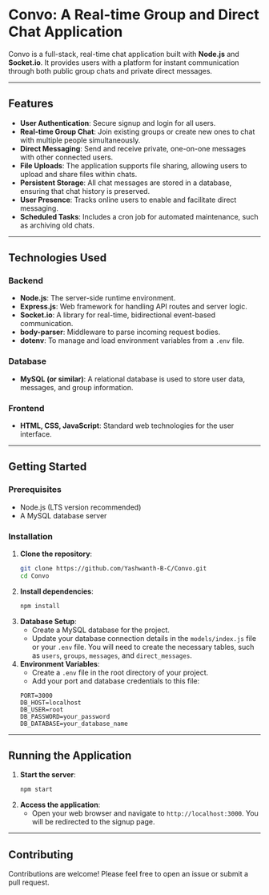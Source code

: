 # Convo: A Real-time Group and Direct Chat Application

Convo is a full-stack, real-time chat application built with **Node.js** and **Socket.io**. It provides users with a platform for instant communication through both public group chats and private direct messages.

-----

## Features

  * **User Authentication**: Secure signup and login for all users.
  * **Real-time Group Chat**: Join existing groups or create new ones to chat with multiple people simultaneously.
  * **Direct Messaging**: Send and receive private, one-on-one messages with other connected users.
  * **File Uploads**: The application supports file sharing, allowing users to upload and share files within chats.
  * **Persistent Storage**: All chat messages are stored in a database, ensuring that chat history is preserved.
  * **User Presence**: Tracks online users to enable and facilitate direct messaging.
  * **Scheduled Tasks**: Includes a cron job for automated maintenance, such as archiving old chats.

-----

## Technologies Used

### Backend

  * **Node.js**: The server-side runtime environment.
  * **Express.js**: Web framework for handling API routes and server logic.
  * **Socket.io**: A library for real-time, bidirectional event-based communication.
  * **body-parser**: Middleware to parse incoming request bodies.
  * **dotenv**: To manage and load environment variables from a `.env` file.

### Database

  * **MySQL (or similar)**: A relational database is used to store user data, messages, and group information.

### Frontend

  * **HTML, CSS, JavaScript**: Standard web technologies for the user interface.

-----

## Getting Started

### Prerequisites

  * Node.js (LTS version recommended)
  * A MySQL database server

### Installation

1.  **Clone the repository**:
    ```bash
    git clone https://github.com/Yashwanth-B-C/Convo.git
    cd Convo
    ```
2.  **Install dependencies**:
    ```bash
    npm install
    ```
3.  **Database Setup**:
      * Create a MySQL database for the project.
      * Update your database connection details in the `models/index.js` file or your `.env` file. You will need to create the necessary tables, such as `users`, `groups`, `messages`, and `direct_messages`.
4.  **Environment Variables**:
      * Create a `.env` file in the root directory of your project.
      * Add your port and database credentials to this file:
    <!-- end list -->
    ```
    PORT=3000
    DB_HOST=localhost
    DB_USER=root
    DB_PASSWORD=your_password
    DB_DATABASE=your_database_name
    ```

-----

## Running the Application

1.  **Start the server**:
    ```bash
    npm start
    ```
2.  **Access the application**:
      * Open your web browser and navigate to `http://localhost:3000`. You will be redirected to the signup page.

-----

## Contributing

Contributions are welcome\! Please feel free to open an issue or submit a pull request.
